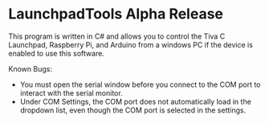 LaunchpadTools Alpha Release
==============

This program is written in C# and allows you to control the Tiva C Launchpad, Raspberry Pi, and Arduino from a windows PC if the device is enabled to use this software. 

Known Bugs:
- You must open the serial window before you connect to the COM port to interact with the serial monitor.
- Under COM Settings, the COM port does not automatically load in the dropdown list, even though the COM port is selected in the settings.
